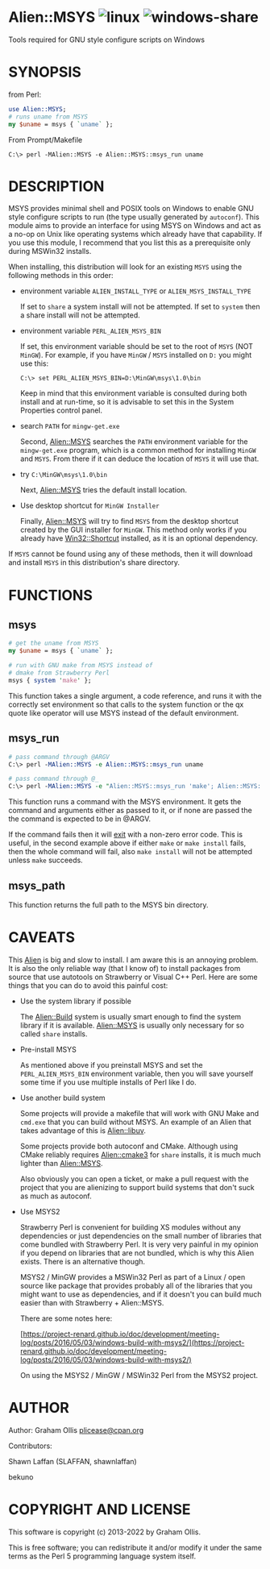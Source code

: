 # Alien::MSYS ![linux](https://github.com/PerlAlien/Alien-MSYS/workflows/linux/badge.svg) ![windows-share](https://github.com/PerlAlien/Alien-MSYS/workflows/windows-share/badge.svg)

Tools required for GNU style configure scripts on Windows

# SYNOPSIS

from Perl:

```perl
use Alien::MSYS;
# runs uname from MSYS
my $uname = msys { `uname` };
```

From Prompt/Makefile

```
C:\> perl -MAlien::MSYS -e Alien::MSYS::msys_run uname
```

# DESCRIPTION

MSYS provides minimal shell and POSIX tools on Windows to enable GNU style configure
scripts to run (the type usually generated by `autoconf`). This module aims to
provide an interface for using MSYS on Windows and act as a no-op on Unix like
operating systems which already have that capability.  If you use this module, I
recommend that you list this as a prerequisite only during MSWin32 installs.

When installing, this distribution will look for an existing `MSYS` using the following
methods in this order:

- environment variable `ALIEN_INSTALL_TYPE` or `ALIEN_MSYS_INSTALL_TYPE`

    If set to `share` a system install will not be attempted.  If set to `system`
    then a share install will not be attempted.

- environment variable `PERL_ALIEN_MSYS_BIN`

    If set, this environment variable should be set to the root of `MSYS` (NOT `MinGW`).
    For example, if you have `MinGW` / `MSYS` installed on `D:` you might use this:

    ```
    C:\> set PERL_ALIEN_MSYS_BIN=D:\MinGW\msys\1.0\bin
    ```

    Keep in mind that this environment variable is consulted during both install and at run-time,
    so it is advisable to set this in the System Properties control panel.

- search `PATH` for `mingw-get.exe`

    Second, [Alien::MSYS](https://metacpan.org/pod/Alien::MSYS) searches the `PATH` environment variable for the `mingw-get.exe`
    program, which is a common method for installing `MinGW` and `MSYS`.  From there
    if it can deduce the location of `MSYS` it will use that.

- try `C:\MinGW\msys\1.0\bin`

    Next, [Alien::MSYS](https://metacpan.org/pod/Alien::MSYS) tries the default install location.

- Use desktop shortcut for `MinGW Installer`

    Finally, [Alien::MSYS](https://metacpan.org/pod/Alien::MSYS) will try to find `MSYS` from the desktop shortcut created
    by the GUI installer for `MinGW`.  This method only works if you already have
    [Win32::Shortcut](https://metacpan.org/pod/Win32::Shortcut) installed, as it is an optional dependency.

If `MSYS` cannot be found using any of these methods, then it will download and install
`MSYS` in this distribution's share directory.

# FUNCTIONS

## msys

```perl
# get the uname from MSYS
my $uname = msys { `uname` };

# run with GNU make from MSYS instead of
# dmake from Strawberry Perl
msys { system 'make' };
```

This function takes a single argument, a code reference, and runs it with the correctly
set environment so that calls to the system function or the qx quote like operator will
use MSYS instead of the default environment.

## msys\_run

```perl
# pass command through @ARGV
C:\> perl -MAlien::MSYS -e Alien::MSYS::msys_run uname

# pass command through @_
C:\> perl -MAlien::MSYS -e "Alien::MSYS::msys_run 'make'; Alien::MSYS::msys_run 'make install'"
```

This function runs a command with the MSYS environment.  It gets the command and arguments
either as passed to it, or if none are passed the the command is expected to be in
@ARGV.

If the command fails then it will [exit](https://metacpan.org/pod/perlfunc#exit) with a non-zero error code.  This
is useful, in the second example above if either `make` or `make install` fails, then
the whole command will fail, also `make install` will not be attempted unless `make`
succeeds.

## msys\_path

This function returns the full path to the MSYS bin directory.

# CAVEATS

This [Alien](https://metacpan.org/pod/Alien) is big and slow to install.  I am aware this is an annoying problem.
It is also the only reliable way (that I know of) to install packages from source
that use autotools on Strawberry or Visual C++ Perl.  Here are some things that you
can do to avoid this painful cost:

- Use the system library if possible

    The [Alien::Build](https://metacpan.org/pod/Alien::Build) system is usually smart enough to find the system library
    if it is available.  [Alien::MSYS](https://metacpan.org/pod/Alien::MSYS) is usually only necessary for so called
    `share` installs.

- Pre-install MSYS

    As mentioned above if you preinstall MSYS and set the `PERL_ALIEN_MSYS_BIN`
    environment variable, then you will save yourself some time if you use multiple
    installs of Perl like I do.

- Use another build system

    Some projects will provide a makefile that will work with GNU Make and `cmd.exe`
    that you can build without MSYS.  An example of an Alien that takes advantage of
    this is [Alien::libuv](https://metacpan.org/pod/Alien::libuv).

    Some projects provide both autoconf and CMake.  Although using CMake reliably
    requires [Alien::cmake3](https://metacpan.org/pod/Alien::cmake3) for `share` installs, it is much much lighter than [Alien::MSYS](https://metacpan.org/pod/Alien::MSYS).

    Also obviously you can open a ticket, or make a pull request with the project that you
    are alienizing to support build systems that don't suck as much as autoconf.

- Use MSYS2

    Strawberry Perl is convenient for building XS modules without any dependencies
    or just dependencies on the small number of libraries that come bundled with
    Strawberry Perl.  It is very very painful in my opinion if you depend on libraries
    that are not bundled, which is why this Alien exists.  There is an alternative though.

    MSYS2 / MinGW provides a MSWin32 Perl as part of a Linux / open source like package
    that provides probably all of the libraries that you might want to use as dependencies,
    and if it doesn't you can build much easier than with Strawberry + Alien::MSYS.

    There are some notes here:

    [https://project-renard.github.io/doc/development/meeting-log/posts/2016/05/03/windows-build-with-msys2/](https://project-renard.github.io/doc/development/meeting-log/posts/2016/05/03/windows-build-with-msys2/)

    On using the MSYS2 / MinGW / MSWin32 Perl from the MSYS2 project.

# AUTHOR

Author: Graham Ollis <plicease@cpan.org>

Contributors:

Shawn Laffan (SLAFFAN, shawnlaffan)

bekuno

# COPYRIGHT AND LICENSE

This software is copyright (c) 2013-2022 by Graham Ollis.

This is free software; you can redistribute it and/or modify it under
the same terms as the Perl 5 programming language system itself.
